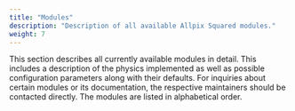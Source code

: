 ```yaml
---
title: "Modules"
description: "Description of all available Allpix Squared modules."
weight: 7
---
```


This section describes all currently available modules in detail. This includes a description of the physics implemented as
well as possible configuration parameters along with their defaults. For inquiries about certain modules or its
documentation, the respective maintainers should be contacted directly. The modules are listed in alphabetical order.
